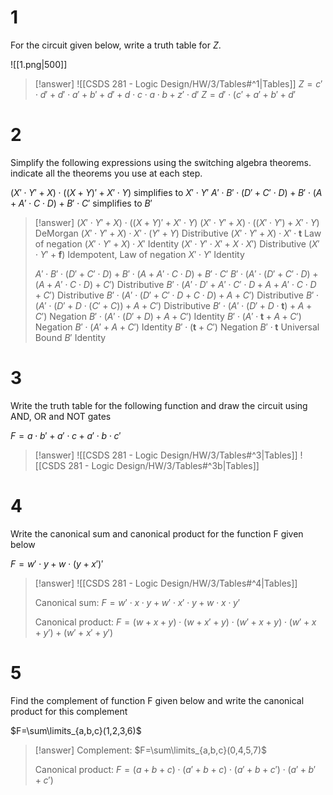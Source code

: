# 1

For the circuit given below, write a truth table for $Z$.

![[1.png|500]]

> [!answer]
> ![[CSDS 281 - Logic Design/HW/3/Tables#^1|Tables]]
> $Z=c'\cdot d'+d'\cdot a'+b'+d'+d\cdot c\cdot a\cdot b+z'\cdot d'$
> $Z=d'\cdot(c'+a'+b'+d'$
> 

# 2

Simplify the following expressions using the switching algebra theorems. indicate all the theorems you use at each step.

$(X'\cdot Y'+X) \cdot ((X+Y) ' + X'\cdot Y)$ simplifies to $X'\cdot Y'$
$A'\cdot B'\cdot (D'+C'\cdot D)+B'\cdot (A+A'\cdot C\cdot D)+B'\cdot C'$ simplifies to $B'$

> [!answer]
> $(X'\cdot Y'+X) \cdot ((X+Y) ' + X'\cdot Y)$
> $(X'\cdot Y'+X) \cdot ((X'\cdot Y') + X'\cdot Y)$ DeMorgan
> $(X'\cdot Y'+X) \cdot X'\cdot (Y'+Y)$ Distributive
> $(X'\cdot Y'+X) \cdot X'\cdot \mathbf t$ Law of negation
> $(X'\cdot Y'+X) \cdot X'$ Identity
> $(X'\cdot Y' \cdot X'+X \cdot X')$ Distributive
> $(X'\cdot Y'+\mathbf f)$ Idempotent, Law of negation
> $X'\cdot Y'$ Identity
> 
> $A'\cdot B'\cdot (D'+C'\cdot D)+B'\cdot (A+A'\cdot C\cdot D)+B'\cdot C'$
> $B'\cdot(A'\cdot (D'+C'\cdot D)+(A+A'\cdot C\cdot D)+C')$ Distributive
> $B'\cdot(A'\cdot D'+A'\cdot C'\cdot D+A+A'\cdot C\cdot D+C')$ Distributive
> $B'\cdot(A'\cdot (D'+C'\cdot D+C\cdot D)+A+C')$ Distributive
> $B'\cdot(A'\cdot (D'+D\cdot(C'+C))+A+C')$ Distributive
> $B'\cdot(A'\cdot (D'+D\cdot\mathbf t)+A+C')$ Negation
> $B'\cdot(A'\cdot (D'+D)+A+C')$ Identity
> $B'\cdot(A'\cdot \mathbf t+A+C')$ Negation
> $B'\cdot(A'+A+C')$ Identity
> $B'\cdot(\mathbf t+C')$ Negation
> $B'\cdot\mathbf t$ Universal Bound
> $B'$ Identity

# 3

Write the truth table for the following function and draw the circuit using AND, OR and NOT gates

$F = a\cdot b' + a'\cdot c + a'\cdot b\cdot c'$

> [!answer]
> ![[CSDS 281 - Logic Design/HW/3/Tables#^3|Tables]]
> ![[CSDS 281 - Logic Design/HW/3/Tables#^3b|Tables]]

# 4

Write the canonical sum and canonical product for the function F given below

$F = w'\cdot y + w\cdot (y+x')'$

> [!answer]
> ![[CSDS 281 - Logic Design/HW/3/Tables#^4|Tables]]
> 
> Canonical sum:
> $F=w'\cdot x\cdot y+w'\cdot x'\cdot y+w\cdot x\cdot y'$
> 
> Canonical product:
> $F=(w+x+y)\cdot(w+x'+y)\cdot(w'+x+y)\cdot(w'+x+y')+(w'+x'+y')$

# 5

Find the complement of function F given below and write the canonical product for this complement

$F=\sum\limits_{a,b,c}(1,2,3,6)$

> [!answer]
> Complement:
> $F=\sum\limits_{a,b,c}(0,4,5,7)$
> 
> Canonical product:
> $F=(a+b+c)\cdot(a'+b+c)\cdot(a'+b+c')\cdot(a'+b'+c')$
